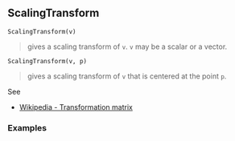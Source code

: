 ## ScalingTransform

```
ScalingTransform(v)
```

> gives a scaling transform of `v`. `v` may be a scalar or a vector.

```
ScalingTransform(v, p)
```

> gives a scaling transform of `v` that is centered at the point `p`.

See
* [Wikipedia - Transformation matrix](https://en.wikipedia.org/wiki/Transformation_matrix)

### Examples

